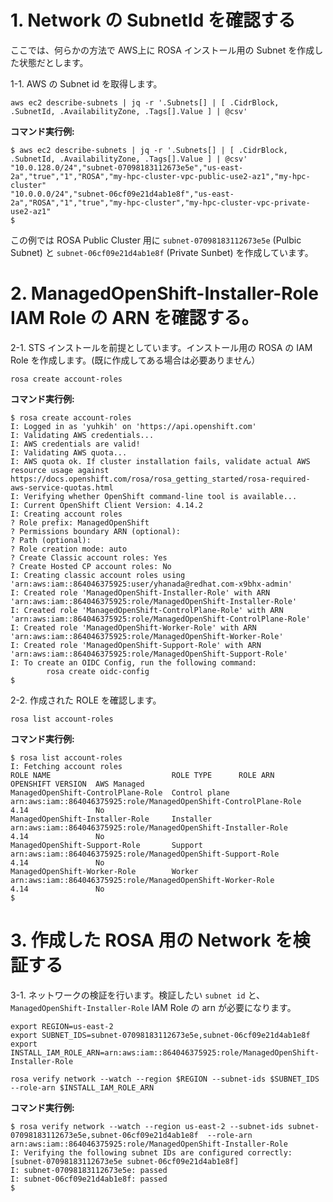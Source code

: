 # 1. Network の SubnetId を確認する

ここでは、何らかの方法で AWS上に ROSA インストール用の Subnet を作成した状態だとします。

1-1. AWS の Subnet id を取得します。

```
aws ec2 describe-subnets | jq -r '.Subnets[] | [ .CidrBlock, .SubnetId, .AvailabilityZone, .Tags[].Value ] | @csv'
```

**コマンド実行例:**

```
$ aws ec2 describe-subnets | jq -r '.Subnets[] | [ .CidrBlock, .SubnetId, .AvailabilityZone, .Tags[].Value ] | @csv'
"10.0.128.0/24","subnet-07098183112673e5e","us-east-2a","true","1","ROSA","my-hpc-cluster-vpc-public-use2-az1","my-hpc-cluster"
"10.0.0.0/24","subnet-06cf09e21d4ab1e8f","us-east-2a","ROSA","1","true","my-hpc-cluster","my-hpc-cluster-vpc-private-use2-az1"
$
```

この例では ROSA Public Cluster 用に `subnet-07098183112673e5e` (Pulbic Subnet) と `subnet-06cf09e21d4ab1e8f` (Private Sunbet) を作成しています。


# 2. ManagedOpenShift-Installer-Role IAM Role の ARN を確認する。 

2-1. STS インストールを前提としています。インストール用の ROSA の IAM Role を作成します。(既に作成してある場合は必要ありません）

```
rosa create account-roles
```

**コマンド実行例:**

```
$ rosa create account-roles
I: Logged in as 'yuhkih' on 'https://api.openshift.com'
I: Validating AWS credentials...
I: AWS credentials are valid!
I: Validating AWS quota...
I: AWS quota ok. If cluster installation fails, validate actual AWS resource usage against https://docs.openshift.com/rosa/rosa_getting_started/rosa-required-aws-service-quotas.html
I: Verifying whether OpenShift command-line tool is available...
I: Current OpenShift Client Version: 4.14.2
I: Creating account roles
? Role prefix: ManagedOpenShift
? Permissions boundary ARN (optional): 
? Path (optional): 
? Role creation mode: auto
? Create Classic account roles: Yes
? Create Hosted CP account roles: No
I: Creating classic account roles using 'arn:aws:iam::864046375925:user/yhanada@redhat.com-x9bhx-admin'
I: Created role 'ManagedOpenShift-Installer-Role' with ARN 'arn:aws:iam::864046375925:role/ManagedOpenShift-Installer-Role'
I: Created role 'ManagedOpenShift-ControlPlane-Role' with ARN 'arn:aws:iam::864046375925:role/ManagedOpenShift-ControlPlane-Role'
I: Created role 'ManagedOpenShift-Worker-Role' with ARN 'arn:aws:iam::864046375925:role/ManagedOpenShift-Worker-Role'
I: Created role 'ManagedOpenShift-Support-Role' with ARN 'arn:aws:iam::864046375925:role/ManagedOpenShift-Support-Role'
I: To create an OIDC Config, run the following command:
        rosa create oidc-config
$ 
```

2-2. 作成された ROLE を確認します。

```
rosa list account-roles
```


**コマンド実行例:**

```
$ rosa list account-roles
I: Fetching account roles
ROLE NAME                           ROLE TYPE      ROLE ARN                                                           OPENSHIFT VERSION  AWS Managed
ManagedOpenShift-ControlPlane-Role  Control plane  arn:aws:iam::864046375925:role/ManagedOpenShift-ControlPlane-Role  4.14               No
ManagedOpenShift-Installer-Role     Installer      arn:aws:iam::864046375925:role/ManagedOpenShift-Installer-Role     4.14               No
ManagedOpenShift-Support-Role       Support        arn:aws:iam::864046375925:role/ManagedOpenShift-Support-Role       4.14               No
ManagedOpenShift-Worker-Role        Worker         arn:aws:iam::864046375925:role/ManagedOpenShift-Worker-Role        4.14               No
$ 
```

# 3. 作成した ROSA 用の Network を検証する

3-1. ネットワークの検証を行います。検証したい `subnet id` と、`ManagedOpenShift-Installer-Role` IAM Role の arn が必要になります。


```
export REGION=us-east-2
export SUBNET_IDS=subnet-07098183112673e5e,subnet-06cf09e21d4ab1e8f
export INSTALL_IAM_ROLE_ARN=arn:aws:iam::864046375925:role/ManagedOpenShift-Installer-Role
```


```
rosa verify network --watch --region $REGION --subnet-ids $SUBNET_IDS  --role-arn $INSTALL_IAM_ROLE_ARN
```

**コマンド実行例:**

```
$ rosa verify network --watch --region us-east-2 --subnet-ids subnet-07098183112673e5e,subnet-06cf09e21d4ab1e8f  --role-arn arn:aws:iam::864046375925:role/ManagedOpenShift-Installer-Role
I: Verifying the following subnet IDs are configured correctly: [subnet-07098183112673e5e subnet-06cf09e21d4ab1e8f]
I: subnet-07098183112673e5e: passed
I: subnet-06cf09e21d4ab1e8f: passed
$
```


